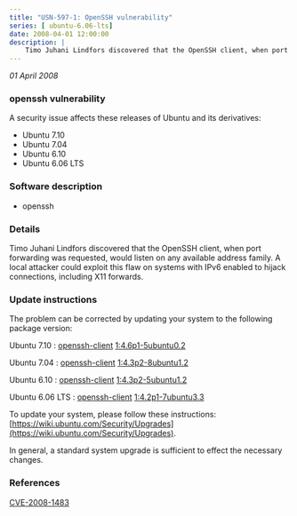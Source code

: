 ```yaml
---
title: "USN-597-1: OpenSSH vulnerability"
series: [ ubuntu-6.06-lts]
date: 2008-04-01 12:00:00
description: |
    Timo Juhani Lindfors discovered that the OpenSSH client, when port forwarding was requested, would listen on any available address family. A local attacker could exploit this flaw on systems with IPv6 enabled to hijack connections, including X11 forwards. 
--- 
```

 
 

*01 April 2008*

### openssh vulnerability

A security issue affects these releases of Ubuntu and its derivatives:

* Ubuntu 7.10
* Ubuntu 7.04
* Ubuntu 6.10
* Ubuntu 6.06 LTS

### Software description

* openssh 

### Details

Timo Juhani Lindfors discovered that the OpenSSH client, when port forwarding was requested, would listen on any available address family. A local attacker could exploit this flaw on systems with IPv6 enabled to hijack connections, including X11 forwards. 

### Update instructions

The problem can be corrected by updating your system to the following package version:

Ubuntu 7.10
 : [openssh-client](https://launchpad.net/ubuntu/+source/openssh) <span> [1:4.6p1-5ubuntu0.2](https://launchpad.net/ubuntu/+source/openssh/1:4.6p1-5ubuntu0.2) </span> 

Ubuntu 7.04
 : [openssh-client](https://launchpad.net/ubuntu/+source/openssh) <span> [1:4.3p2-8ubuntu1.2](https://launchpad.net/ubuntu/+source/openssh/1:4.3p2-8ubuntu1.2) </span> 

Ubuntu 6.10
 : [openssh-client](https://launchpad.net/ubuntu/+source/openssh) <span> [1:4.3p2-5ubuntu1.2](https://launchpad.net/ubuntu/+source/openssh/1:4.3p2-5ubuntu1.2) </span> 

Ubuntu 6.06 LTS
 : [openssh-client](https://launchpad.net/ubuntu/+source/openssh) <span> [1:4.2p1-7ubuntu3.3](https://launchpad.net/ubuntu/+source/openssh/1:4.2p1-7ubuntu3.3) </span> 

To update your system, please follow these instructions: [https://wiki.ubuntu.com/Security/Upgrades](https://wiki.ubuntu.com/Security/Upgrades).

In general, a standard system upgrade is sufficient to effect the necessary changes. 

### References

 
 [CVE-2008-1483](http://people.ubuntu.com/~ubuntu-security/cve/CVE-2008-1483)
 

